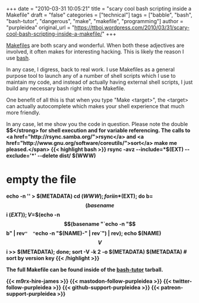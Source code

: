 +++
date = "2010-03-31 10:05:21"
title = "scary cool bash scripting inside a Makefile"
draft = "false"
categories = ["technical"]
tags = ["babble", "bash", "bash-tutor", "dangerous", "make", "makefile", "programming"]
author = "purpleidea"
original_url = "https://ttboj.wordpress.com/2010/03/31/scary-cool-bash-scripting-inside-a-makefile/"
+++

<a href="http://www.gnu.org/software/make/manual/make.html">Makefiles</a> are both scary and wonderful. When both these adjectives are involved, it often makes for interesting hacking. This is likely the reason I use <a href="http://www.gnu.org/software/bash/">bash</a>.

In any case, I digress, back to real work. I use Makefiles as a general purpose tool to launch any of a number of shell scripts which I use to maintain my code, and instead of actually having external shell scripts, I just build any necessary bash right into the Makefile.

One benefit of all this is that when you type "Make &lt;target&gt;", the &lt;target&gt; can actually autocomplete which makes your shell experience that much more friendly.

In any case, let me show you the code<span style="background-color:#ffffff;"> in question. Please note the double <strong>$$</strong> for shell execution and for variable referencing. The calls to <a href="http://rsync.samba.org/">rsync</a> and <a href="http://www.gnu.org/software/coreutils/">sort</a> make me pleased.</span>
{{< highlight bash >}}
rsync -avz --include=*$(EXT) --exclude='*' --delete dist/ $(WWW)
# empty the file
echo -n '' &gt; $(METADATA)
cd $(WWW); 
for i in *$(EXT); do 
b=$$(basename $$i $(EXT)); 
V=$$(echo -n $$(basename "`echo -n "$$b" | rev`" 
"`echo -n "$(NAME)-" | rev`") | rev); 
echo $(NAME) $$V $$i &gt;&gt; $(METADATA); 
done; 
sort -V -k 2 -o $(METADATA) $(METADATA)		# sort by version key
{{< /highlight >}}

The full Makefile can be found inside of the <a href="http://www.cs.mcgill.ca/~james/code/">bash-tutor</a> tarball.

{{< m9rx-hire-james >}}
{{< mastodon-follow-purpleidea >}}
{{< twitter-follow-purpleidea >}}
{{< github-support-purpleidea >}}
{{< patreon-support-purpleidea >}}
